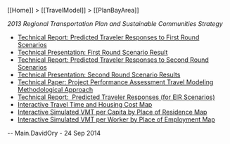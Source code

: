 [[Home]] > [[TravelModel]] > [[PlanBayArea]]

_2013 Regional Transportation Plan and Sustainable Communities Strategy_

* [Technical Report: Predicted Traveler Responses to First Round Scenarios](https://mtcdrive.box.com/s/3qj8egg1esg01ac68qtnlq8e0c4l4h6s)
* [Technical Presentation: First Round Scenario Result](https://mtcdrive.box.com/s/hcstmtcfki0z5bzyy3wn6ckcm8iunez1)
* [Technical Report: Predicted Traveler Responses to Second Round Scenarios](https://mtcdrive.box.com/s/5s2xevqdhhv41gj5is1o13wfhrogvfe9)
* [Technical Presentation: Second Round Scenario Results](https://mtcdrive.box.com/s/in4wjr931xmcbkuiflk9z6xqkr0lvcyz)
* [Technical Paper: Project Performance Assessment Travel Modeling Methodological Approach](https://mtcdrive.box.com/s/d2mu4125chgokferantykwnbnbgrcglg)
* [Technical Report:  Predicted Traveler Responses (for EIR Scenarios)](http://onebayarea.org/pdf/final_supplemental_reports/FINAL_PBA_Predicted_Traveler_Responses.pdf)
* [Interactive Travel Time and Housing Cost Map](http://maps.onebayarea.org/travel_housing)
* [Interactive Simulated VMT per Capita by Place of Residence Map](PlanBayAreaVmtPerCapita)
* [Interactive Simulated VMT per Worker by Place of Employment Map](PlanBayAreaVmtPerWorker)

-- Main.DavidOry - 24 Sep 2014